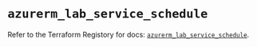 # `azurerm_lab_service_schedule`

Refer to the Terraform Registory for docs: [`azurerm_lab_service_schedule`](https://registry.terraform.io/providers/hashicorp/azurerm/3.86.0/docs/resources/lab_service_schedule).
